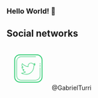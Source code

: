 ### Hello World! 👋


Social networks
---
<svg xmlns="http://www.w3.org/2000/svg" x="0px" y="0px"
width="100" height="100"
viewBox="0 0 172 172"
style=" fill:#000000;"><g fill="none" fill-rule="nonzero" stroke="none" stroke-width="1" stroke-linecap="butt" stroke-linejoin="miter" stroke-miterlimit="10" stroke-dasharray="" stroke-dashoffset="0" font-family="none" font-weight="none" font-size="none" text-anchor="none" style="mix-blend-mode: normal"><path d="M0,172v-172h172v172z" fill="none"></path><g fill="#2ecc71"><path d="M52.65484,30.36539c-12.32896,0 -22.36,10.03104 -22.36,22.36v67.08c0,12.32896 10.03104,22.36 22.36,22.36h67.08c12.32896,0 22.36,-10.03104 22.36,-22.36v-67.08c0,-12.33068 -10.02932,-22.36 -22.36,-22.36zM52.65484,33.80539h67.08c10.4318,0 18.92,8.4882 18.92,18.92v67.08c0,10.4318 -8.4882,18.92 -18.92,18.92h-67.08c-10.4318,0 -18.92,-8.4882 -18.92,-18.92v-67.08c0,-10.4318 8.4882,-18.92 18.92,-18.92zM57.53602,38.96203c-10.27872,0 -18.64117,8.36245 -18.64117,18.64117v57.32102c0,10.27872 8.36245,18.63781 18.64117,18.63781h57.32102c10.27872,0 18.63781,-8.35909 18.63781,-18.63781v-32.09883c0,-0.47644 -0.38356,-0.86 -0.86,-0.86c-0.47472,0 -0.86,0.38528 -0.86,0.86v32.09883c0,9.32928 -7.58853,16.92117 -16.91781,16.92117h-57.32102c-9.32928,0 -16.92117,-7.59189 -16.92117,-16.92117v-57.32102c0,-9.32928 7.59189,-16.92117 16.92117,-16.92117h57.89883c0.47472,0 0.86,-0.38528 0.86,-0.86c0,-0.47472 -0.38528,-0.86 -0.86,-0.86zM96.58203,64.23797c-6.69768,0 -12.14414,5.4481 -12.14414,12.1475c0,0.55384 0.03362,1.10101 0.10414,1.63938c-8.39188,-0.71724 -16.20095,-4.83468 -21.56047,-11.40508c-0.17888,-0.21844 -0.45199,-0.32618 -0.73235,-0.31242c-0.28208,0.02236 -0.53247,0.17904 -0.67523,0.42328c-1.075,1.849 -1.64609,3.96078 -1.64609,6.10734c0,2.99968 1.0986,5.84262 3.03016,8.03562c-0.63812,-0.2064 -1.25778,-0.47445 -1.8443,-0.79953c-0.26144,-0.14448 -0.5784,-0.1462 -0.83984,0c-0.26144,0.1462 -0.4264,0.42134 -0.43672,0.7189c0,0.01032 -0.00336,0.16101 -0.00336,0.17133c0,4.45996 2.44745,8.46651 6.16781,10.57867c-0.39388,-0.02924 -0.7851,-0.08049 -1.18586,-0.15789c-0.29068,-0.05332 -0.60501,0.04507 -0.80625,0.27211c-0.20124,0.22704 -0.26585,0.54417 -0.17469,0.83313c1.34504,4.20024 4.82968,7.27896 9.03336,8.17336c-3.48816,2.2188 -7.48702,3.37953 -11.68727,3.37953c-0.87376,0 -1.7472,-0.05141 -2.59344,-0.15117c-0.39216,-0.04988 -0.77451,0.18597 -0.91039,0.56437c-0.13588,0.37668 0.0089,0.79617 0.34602,1.01117c5.31652,3.40388 11.45877,5.20703 17.76773,5.20703c20.64516,0 32.98234,-16.77134 32.98234,-32.98234c0,-0.34744 -0.00811,-0.69233 -0.02015,-1.03805c2.13968,-1.60304 3.97938,-3.55048 5.47578,-5.7882c0.21328,-0.3182 0.18885,-0.73893 -0.05711,-1.03133c-0.24596,-0.29068 -0.65529,-0.38488 -1.00445,-0.2318c-0.95804,0.42656 -1.94497,0.77612 -2.95289,1.0582c1.17132,-1.2814 2.06352,-2.80449 2.60016,-4.47805c0.10836,-0.34056 -0.00355,-0.71031 -0.28219,-0.93391c-0.28208,-0.2236 -0.66634,-0.24951 -0.97422,-0.06719c-2.01584,1.19196 -4.18312,2.04433 -6.44664,2.53969c-2.26352,-2.22224 -5.34573,-3.48367 -8.52945,-3.48367zM132.63484,64.76539c-0.47472,0 -0.86,0.38356 -0.86,0.86v3.44c0,0.47472 0.38528,0.86 0.86,0.86c0.47472,0 0.86,-0.38528 0.86,-0.86v-3.44c0,-0.47472 -0.38528,-0.86 -0.86,-0.86zM96.58539,65.95797c2.87412,0 5.64974,1.20231 7.6157,3.29555c0.20296,0.215 0.50729,0.31043 0.79281,0.25195c1.79396,-0.3526 3.53371,-0.90937 5.19695,-1.66961c-0.8772,1.462 -2.10829,2.70013 -3.60125,3.59453c-0.34916,0.20812 -0.50361,0.63097 -0.37289,1.01453c0.13072,0.38356 0.51471,0.62605 0.91375,0.57445c1.3244,-0.15652 2.62915,-0.42457 3.90023,-0.79953c-1.09048,1.23668 -2.3134,2.34734 -3.655,3.3157c-0.23392,0.16856 -0.36813,0.44338 -0.35609,0.73234c0.01892,0.47128 0.03359,0.95129 0.03359,1.42773c0,15.36648 -11.69054,31.25898 -31.25898,31.25898c-4.80224,0 -9.5026,-1.10128 -13.7768,-3.20484c5.02068,-0.172 9.74493,-1.89063 13.71297,-5.00211c0.28724,-0.2236 0.40079,-0.6067 0.28555,-0.9507c-0.11524,-0.344 -0.43489,-0.57765 -0.79953,-0.58453c-3.99556,-0.07396 -7.54948,-2.41322 -9.2282,-5.9461c1.34848,0.08944 2.69234,-0.04888 3.99094,-0.39976c0.38528,-0.10492 0.64696,-0.4576 0.63492,-0.85664c-0.01204,-0.39904 -0.29823,-0.73721 -0.68867,-0.81633c-4.40492,-0.88408 -7.7099,-4.51309 -8.2775,-8.96617c1.31408,0.52804 2.71811,0.82364 4.13539,0.87008c0.387,0.05504 0.7296,-0.23161 0.84656,-0.59797c0.11696,-0.36464 -0.0211,-0.7643 -0.3393,-0.97758c-2.90336,-1.9436 -4.6393,-5.1873 -4.6393,-8.68062c0,-1.42588 0.29092,-2.83343 0.84992,-4.13203c5.86692,6.63576 14.19247,10.66569 23.04531,11.10945c0.26144,0.00344 0.52839,-0.10266 0.70211,-0.30906c0.17372,-0.2064 0.23997,-0.48262 0.17805,-0.74578c-0.17888,-0.76196 -0.26875,-1.56316 -0.26875,-2.37844c0,-5.74996 4.67754,-10.4275 10.4275,-10.4275zM132.63484,71.64539c-0.47472,0 -0.86,0.38528 -0.86,0.86v6.88c0,0.47472 0.38528,0.86 0.86,0.86c0.47472,0 0.86,-0.38528 0.86,-0.86v-6.88c0,-0.47644 -0.38356,-0.86 -0.86,-0.86z"></path></g></g></svg> @GabrielTurri


<!--
**GabrielTurri/GabrielTurri** is a ✨ _special_ ✨ repository because its `README.md` (this file) appears on your GitHub profile.

Here are some ideas to get you started:

- 🔭 I’m currently working on ...
- 🌱 I’m currently learning ...
- 👯 I’m looking to collaborate on ...
- 🤔 I’m looking for help with ...
- 💬 Ask me about ...
- 📫 How to reach me: ...
- 😄 Pronouns: ...
- ⚡ Fun fact: ...
-->
